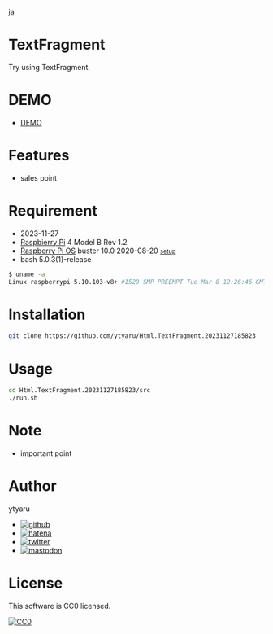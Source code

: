 [ja](./README.ja.md)

# TextFragment

Try using TextFragment.

# DEMO

* [DEMO](https://ytyaru.github.io/Html.TextFragment.20231127185823/)

# Features

* sales point

# Requirement

* <time datetime="2023-11-27T18:58:16+0900">2023-11-27</time>
* [Raspbierry Pi](https://ja.wikipedia.org/wiki/Raspberry_Pi) 4 Model B Rev 1.2
* [Raspberry Pi OS](https://ja.wikipedia.org/wiki/Raspbian) buster 10.0 2020-08-20 <small>[setup](http://ytyaru.hatenablog.com/entry/2020/10/06/111111)</small>
* bash 5.0.3(1)-release

```sh
$ uname -a
Linux raspberrypi 5.10.103-v8+ #1529 SMP PREEMPT Tue Mar 8 12:26:46 GMT 2022 aarch64 GNU/Linux
```

# Installation

```sh
git clone https://github.com/ytyaru/Html.TextFragment.20231127185823
```

# Usage

```sh
cd Html.TextFragment.20231127185823/src
./run.sh
```

# Note

* important point

# Author

ytyaru

* [![github](http://www.google.com/s2/favicons?domain=github.com)](https://github.com/ytyaru "github")
* [![hatena](http://www.google.com/s2/favicons?domain=www.hatena.ne.jp)](http://ytyaru.hatenablog.com/ytyaru "hatena")
* [![twitter](http://www.google.com/s2/favicons?domain=twitter.com)](https://twitter.com/ytyaru1 "twitter")
* [![mastodon](http://www.google.com/s2/favicons?domain=mstdn.jp)](https://mstdn.jp/web/accounts/233143 "mastdon")

# License

This software is CC0 licensed.

[![CC0](http://i.creativecommons.org/p/zero/1.0/88x31.png "CC0")](http://creativecommons.org/publicdomain/zero/1.0/deed.en)

